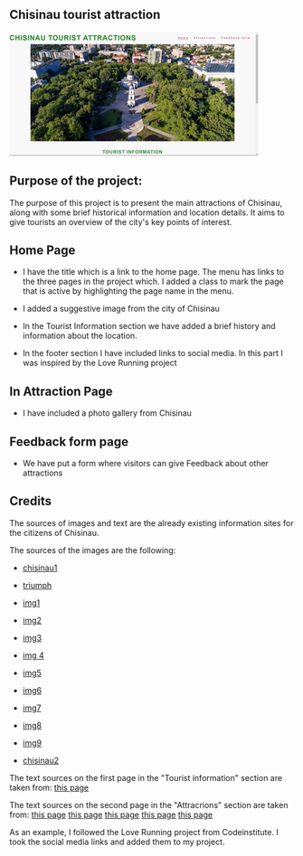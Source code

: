 ## Chisinau tourist attraction

![img](/read-me-images/Screenshot%202023-04-12-100903.jpg)

## Purpose of the project:

The purpose of this project is to present the main attractions of Chisinau, along with some brief historical information and location details. It aims to give tourists an overview of the city's key points of interest.

 ## Home Page

- I have the title which is a link to the home page.
The menu has links to the three pages in the project which.
I added a class to mark the page that is active by highlighting the page name in the menu.

- I added a suggestive image from the city of Chisinau

- In the Tourist Information section we have added a brief history and information about the location.

- In the footer section I have included links to social media.
In this part I was inspired by the Love Running project

## In Attraction Page

- I have included a photo gallery from Chisinau

## Feedback form page

- We have put a form where visitors can give Feedback about other attractions

## Credits
 The sources of images and text are the already existing information sites for the citizens of Chisinau.

  The sources of the images are the following:
  -  [chisinau1](https://www.aviontourism.com/en/destinations/chisinau-469)

  -  [triumph](https://adventuresoflilnicki.com/moldova-travel-guide/)

  -  [img1](https://cityseeker.com/de/chisinau/1207019-valea-morilor-park)

  - [img2](https://photos.wikimapia.org/p/00/00/65/67/36_big.jpg)

  -  [img3](https://upload.wikimedia.org/wikipedia/commons/0/07/Monumentul_lui_%C8%98tefan_cel_Mare_%C8%99i_Sf%C3%A2nt_din_Chi%C8%99in%C4%83u_14_-_March_-_2020_18.13.10_74.jpg)

  - [img 4](https://www.tripadvisor.de/Attraction_Review-g294456-d4324605-Reviews-Dendrarium_Park-Chisinau_Chisinau_District.html#/media-atf/4324605/155369463:p/?albumid=-160&type=0&category=-160)

  - [img5](https://de.wikipedia.org/wiki/Datei:%D0%A1%D0%BE%D0%B1%D0%BE%D1%80_%D0%A0%D0%BE%D0%B6%D0%B4%D0%B5%D1%81%D1%82%D0%B2%D0%B0_%D0%A5%D1%80%D0%B8%D1%81%D1%82%D0%BE%D0%B2%D0%B0,_%D0%9A%D0%B8%D1%88%D0%B8%D0%BD%D0%B5%D0%B2,_%D0%A0%D0%B5%D1%81%D0%BF%D1%83%D0%B1%D0%BB%D0%B8%D0%BA%D0%B0_%D0%9C%D0%BE%D0%BB%D0%B4%D0%BE%D0%B2%D0%B0_Catedrala_Na%C8%99terea_Domnului,_Chisinau,_Republica_Modova_Cathedral_of_Christ%27s_Navity,_Chisinau,_Republic_of_Moldova_%2851050512547%29.jpg)

 - [img6](https://noi.md/md/news_id/249835#249835-1)

 - [img7](https://i.simpalsmedia.com/afisha.md/places/750x350/479f6d7dfcf48a60d9f9e80db7c0a098.jpg)

 - [img8](https://locals.md/2017/istoricheskaya-spravka-park-la-izvor/)


 - [img9](https://visit.chisinau.md/wp-content/uploads/2021/11/Kiriac_muzeul-Etnografie.jpg)

 - [chisinau2](https://img.itinari.com/page/content/original/e15c371d-09d1-4dd1-8b60-7924051b731d-istock-1096433020.jpg?ch=DPR&dpr=1.25&w=994&s=38cf794f3113a9f23b826d6af2d13ae4)
                
 
The text sources on the first page in the "Tourist information" section are taken from:
[this page](https://accesimobil.md/blog/chisinau-curiozitati)

The text sources on the second page in the "Attracrions" section are taken from:
[this page](https://visit.chisinau.md/en/obiective_turistice/parcul-valea-morilor/)
[this page](https://www.atlasobscura.com/places/chisinau-state-circus)
[this page](https://www.gpsmycity.com/attractions/stefan-the-great-monument-7679.html)
[this page](https://www.itinari.com/en/dendrarium-park-the-most-stunning-roses-of-chisinau-f6ld)
[this page](https://en.wikipedia.org/wiki/Nativity_Cathedral,_Chi%C8%99in%C4%83u#See_also)

As an example, I followed the Love Running project from Codeinstitute. I took the social media links and added them to my project.

[def]: https://www.gpsmycity.com/attractions/stefan-the-great-monument-7679.html